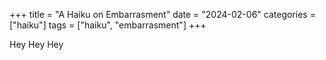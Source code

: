 +++
title = "A Haiku on Embarrasment"
date = "2024-02-06"
categories = ["haiku"]
tags = ["haiku", "embarrasment"]
+++

Hey Hey Hey
